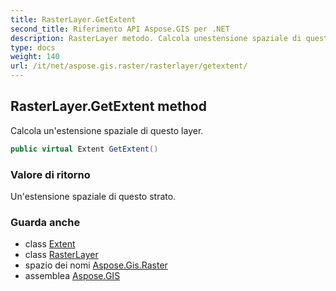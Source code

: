 ```yaml
---
title: RasterLayer.GetExtent
second_title: Riferimento API Aspose.GIS per .NET
description: RasterLayer metodo. Calcola unestensione spaziale di questo layer.
type: docs
weight: 140
url: /it/net/aspose.gis.raster/rasterlayer/getextent/
---
```

## RasterLayer.GetExtent method

Calcola un'estensione spaziale di questo layer.

```csharp
public virtual Extent GetExtent()
```

### Valore di ritorno

Un'estensione spaziale di questo strato.

### Guarda anche

* class [Extent](../../../aspose.gis/extent/)
* class [RasterLayer](../)
* spazio dei nomi [Aspose.Gis.Raster](../../rasterlayer/)
* assemblea [Aspose.GIS](../../../)



